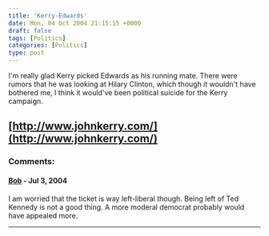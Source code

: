 ```yaml
---
title: 'Kerry-Edwards'
date: Mon, 04 Oct 2004 21:15:15 +0000
draft: false
tags: [Politics]
categories: [Politics]
type: post
---
```


I'm really glad Kerry picked Edwards as his running mate. There were rumors that he was looking at Hilary Clinton, which though it wouldn't have bothered me, I think it would've been political suicide for the Kerry campaign.

[http://www.johnkerry.com/](http://www.johnkerry.com/)
---
### Comments:
#### [Bob]( "") - <time datetime="2004-07-07 10:37:56">Jul 3, 2004</time>

I am worried that the ticket is way left-liberal though. Being left of Ted Kennedy is not a good thing. A more moderal democrat probably would have appealed more.
<hr />

